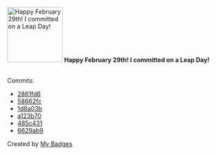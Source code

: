 <img src="https://my-badges.github.io/my-badges/leap-day.png" alt="Happy February 29th! I committed on a Leap Day!" title="Happy February 29th! I committed on a Leap Day!" width="128">
<strong>Happy February 29th! I committed on a Leap Day!</strong>
<br><br>

Commits:

- <a href="https://github.com/Emmyfrank/backend/commit/2861fd666936772ff89dafddd697b1b71e78f272">2861fd6</a>
- <a href="https://github.com/Emmyfrank/backend/commit/58662fce19fe276e73a0109f75b79f129591219e">58662fc</a>
- <a href="https://github.com/Emmyfrank/backend/commit/1d8a03b9fb80199bf8f545cb8fa15deef408524c">1d8a03b</a>
- <a href="https://github.com/Emmyfrank/backend/commit/a123b70485841259d37c6fdbbea25a51a46a153f">a123b70</a>
- <a href="https://github.com/Emmyfrank/backend/commit/485c4316b49af52f0303aa4febce1150310e71d6">485c431</a>
- <a href="https://github.com/Emmyfrank/backend/commit/6629ab99a90422ad4bdbf96d8e01e52fa3308c0f">6629ab9</a>


Created by <a href="https://github.com/my-badges/my-badges">My Badges</a>